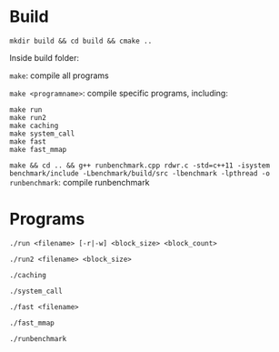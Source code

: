 # Build
`mkdir build && cd build && cmake ..`

Inside build folder:

`make`: compile all programs

`make <programname>`: compile specific programs, including:

```
make run
make run2
make caching
make system_call
make fast
make fast_mmap
```

`make && cd .. && g++ runbenchmark.cpp rdwr.c -std=c++11 -isystem benchmark/include -Lbenchmark/build/src -lbenchmark -lpthread -o runbenchmark`: compile runbenchmark

# Programs
`./run <filename> [-r|-w] <block_size> <block_count>`

`./run2 <filename> <block_size>`

`./caching`

`./system_call`

`./fast <filename>`

`./fast_mmap`

`./runbenchmark`